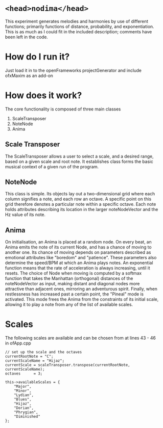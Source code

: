 # ```<head>nodima</head>```

This experiment generates melodies and harmonies by use of different functions; primarily functions of distance, probability, and exponentiation. This is as much as I could fit in the included description; comments have been left in the code.

# How do I run it?

Just load it in to the openFrameworks projectGenerator and include ofxMaxim as an add-on

# How does it work?

The core functionality is composed of three main classes

1.	ScaleTransposer
2.	NoteNode
3.	Anima

## Scale Transposer
The ScaleTransposer allows a user to select a scale, and a desired range, based on a given scale and root note. It establishes class forms the basic musical context of a given run of the program. 

## NoteNode
This class is simple. Its objects lay out a two-dimensional grid where each column signifies a note, and each row an octave. A specific point on this grid therefore denotes a particular note within a specific octave. Each note holds attributes describing its location in the larger noteNodeVector and the Hz value of its note.

## Anima
On initialisation, an Anima is placed at a random node. On every beat, an Anima emits the note of its current Node, and has a chance of moving to another one. Its chance of moving depends on parameters described as emotional attributes like "boredom" and "patience". These parameters also determine the speed/BPM at which an Anima plays notes. An exponential function means that the rate of acceleration is always increasing, until it resets.
The choice of Node when moving is computed by a softmax function that takes the Manhattan (orthogonal) distances of the noteNodeVector as input, making distant and diagonal nodes more attractive than adjacent ones, mirroring an adventurous spirit.
Finally, when restlessness has increased past a certain point, the "Pineal" mode is activated. This mode frees the Anima from the constraints of its initial scale, allowing it to play a note from any of the list of available scales.


# Scales

The following scales are available and can be chosen from at lines 43 - 46 in ofApp.cpp

```
// set up the scale and the octaves
currentRootNote = "C";
currentScaleName = "Hijaz";
currentScale = scaleTransposer.transpose(currentRootNote, currentScaleName);
octaves 	 = 3;
```


```
this->availableScales = {
	"Major",
	"Minor",
	"Lydian",
	"Blues",
	"Hijaz",
	"Dorian",
	"Phrygian",
	"Diminished"
};
```